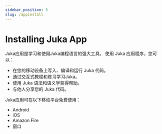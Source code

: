 ```yaml
---
sidebar_position: 5
slug: /appinstall
---
```


# Installing Juka App

Juka应用是学习和使用Juka编程语言的强大工具。 使用 Juka 应用程序，您可以：

* 在您的移动设备上写入、编译和运行 Juka 代码。
* 通过交互式教程和练习学习Juka。
* 使用 Juka 语法和语义学获得帮助。
* 与他人分享您的 Juka 代码。

Juka应用可在以下移动平台免费使用：

* Android
* iOS
* Amazon Fire
* 窗口
